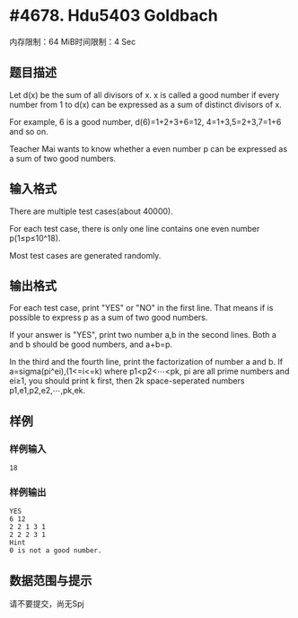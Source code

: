 # #4678. Hdu5403 Goldbach

内存限制：64 MiB时间限制：4 Sec

## 题目描述

Let d(x) be the sum of all divisors of x. x is called a good number if every number from 1 to d(x) can be expressed as a sum of distinct divisors of x.

For example, 6 is a good number, d(6)=1+2+3+6=12, 4=1+3,5=2+3,7=1+6 and so on.

Teacher Mai wants to know whether a even number p can be expressed as a sum of two good numbers.

## 输入格式

There are multiple test cases(about 40000).

For each test case, there is only one line contains one even number p(1&le;p&le;10^18).

Most test cases are generated randomly.

## 输出格式

For each test case, print "YES" or "NO" in the first line. That means if is possible to express p as a sum of two good numbers.

If your answer is "YES", print two number a,b in the second lines. Both a and b should be good numbers, and a+b=p.

In the third and the fourth line, print the factorization of number a and b. If a=sigma(pi^ei),(1<=i<=k) where p1<p2<⋯<pk, pi are all prime numbers and ei&ge;1, you should print k first, then 2k space-seperated numbers p1,e1,p2,e2,⋯,pk,ek.

## 样例

### 样例输入

    
    18
    

### 样例输出

    
    YES
    6 12
    2 2 1 3 1
    2 2 2 3 1
    Hint
    0 is not a good number.  
    
    

## 数据范围与提示

请不要提交，尚无Spj
